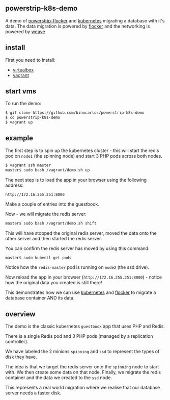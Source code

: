 ## powerstrip-k8s-demo

A demo of [powerstrip-flocker](https://github.com/clusterhq/powerstrip-flocker) and [kubernetes](https://github.com/googlecloudplatform/kubernetes) migrating a database with it's data.  The data migration is powered by [flocker](https://github.com/clusterhq/flocker) and the networking is powered by [weave](https://github.com/zettio/weave) 

## install

First you need to install:

 * [virtualbox](https://www.virtualbox.org/wiki/Downloads)
 * [vagrant](http://www.vagrantup.com/downloads.html)

## start vms

To run the demo:

```bash
$ git clone https://github.com/binocarlos/powerstrip-k8s-demo
$ cd powerstrip-k8s-demo
$ vagrant up
```

## example

The first step is to spin up the kubernetes cluster - this will start the redis pod on `node1` (the spinning node) and start 3 PHP pods across both nodes.

```bash
$ vagrant ssh master
master$ sudo bash /vagrant/demo.sh up
```

The next step is to load the app in your browser using the following address:

```
http://172.16.255.251:8000
```

Make a couple of entries into the guestbook.

Now - we will migrate the redis server:

```bash
master$ sudo bash /vagrant/demo.sh shift
```

This will have stopped the original redis server, moved the data onto the other server and then started the redis server.

You can confirm the redis server has moved by using this command:

```bash
master$ sudo kubectl get pods
```

Notice how the `redis-master` pod is running on `node2` (the ssd drive).

Now reload the app in your browser (`http://172.16.255.251:8000`) - notice how the original data you created is still there!

This demonstrates how we can use [kubernetes](https://github.com/googlecloudplatform/kubernetes) and [flocker](https://github.com/clusterhq/flocker) to migrate a database container AND its data.

## overview

The demo is the classic kubernetes `guestbook` app that uses PHP and Redis.

There is a single Redis pod and 3 PHP pods (managed by a replication controller).

We have labeled the 2 minions `spinning` and `ssd` to represent the types of disk they have.

The idea is that we target the redis server onto the `spinning` node to start with.  We then create some data on that node.  Finally, we migrate the redis container and the data we created to the `ssd` node.

This represents a real world migration where we realise that our database server needs a faster disk.
